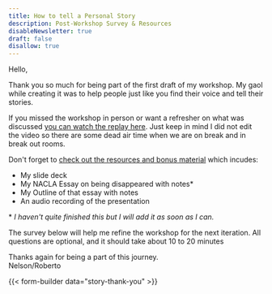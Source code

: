 ```yaml
---
title: How to tell a Personal Story
description: Post-Workshop Survey & Resources
disableNewsletter: true
draft: false
disallow: true
---
```


Hello,

Thank you so much for being part of the first draft of my workshop. My gaol while creating it was to help people just like you find their voice and tell their stories.

If you missed the workshop in person or want a refresher on what was discussed [you can watch the replay here](https://youtu.be/xRhMZ5WA4rI). Just keep in mind I did not edit the video so there are some dead air time when we are on break and in break out rooms.

Don't forget to [check out the resources and bonus material](https://cloud.nelsonroberto.com/s/32AXrKSXzkky44c) which incudes:

- My slide deck
- My NACLA Essay on being disappeared with notes\*
- My Outline of that essay with notes
- An audio recording of the presentation

\* _I haven't quite finished this but I will add it as soon as I can._

The survey below will help me refine the workshop for the next iteration. All questions are optional, and it should take about 10 to 20 minutes

Thanks again for being a part of this journey.
<br />Nelson/Roberto

{{< form-builder data="story-thank-you" >}}
